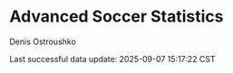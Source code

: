 # Advanced Soccer Statistics
Denis Ostroushko

<!-- gfm -->

Last successful data update: 2025-09-07 15:17:22 CST
